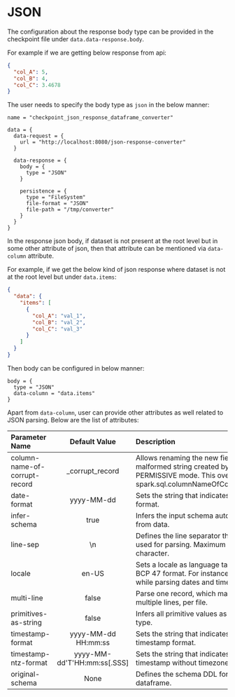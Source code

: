 # JSON

The configuration about the response body type can be provided in the checkpoint file under `data.data-response.body`.

For example if we are getting below response from api:

```json
{
  "col_A": 5,
  "col_B": 4,
  "col_C": 3.4678
}
```

The user needs to specify the body type as `json` in the below manner:

```hocon
name = "checkpoint_json_response_dataframe_converter"

data = {
  data-request = {
    url = "http://localhost:8080/json-response-converter"
  }

  data-response = {
    body = {
      type = "JSON"
    }

    persistence = {
      type = "FileSystem"
      file-format = "JSON"
      file-path = "/tmp/converter"
    }
  }
}
```

In the response json body, if dataset is not present at the root level but in some other attribute of json, then that
attribute can be mentioned via `data-column` attribute.

For example, if we get the below kind of json response where dataset is not at the root level but under `data.items`:

```json
{
  "data": {
    "items": [
      {
        "col_A": "val_1",
        "col_B": "val_2",
        "col_C": "val_3"
      }
    ]
  }
}
```

Then body can be configured in below manner:

```hocon
body = {
  type = "JSON"
  data-column = "data.items"
}
```

Apart from `data-column`, user can provide other attributes as well related to JSON parsing. Below are the list of
attributes:

| Parameter Name                |        Default Value        | Description                                                                                                                           |
|:------------------------------|:---------------------------:|:--------------------------------------------------------------------------------------------------------------------------------------|
| column-name-of-corrupt-record |       _corrupt_record       | Allows renaming the new field having malformed string created by PERMISSIVE mode. This overrides spark.sql.columnNameOfCorruptRecord. |
| date-format                   |         yyyy-MM-dd          | Sets the string that indicates a date format.                                                                                         |
| infer-schema                  |            true             | Infers the input schema automatically from data.                                                                                      |
| line-sep                      |             \n              | Defines the line separator that should be used for parsing. Maximum length is 1 character.                                            |
| locale                        |            en-US            | Sets a locale as language tag in IETF BCP 47 format. For instance, this is used while parsing dates and timestamps.                   |
| multi-line                    |            false            | Parse one record, which may span multiple lines, per file.                                                                            |
| primitives-as-string          |            false            | Infers all primitive values as a string type.                                                                                         |
| timestamp-format              |     yyyy-MM-dd HH:mm:ss     | Sets the string that indicates a timestamp format.                                                                                    |
| timestamp-ntz-format          | yyyy-MM-dd'T'HH:mm:ss[.SSS] | Sets the string that indicates a timestamp without timezone format.                                                                   |
| original-schema               |            None             | Defines the schema DDL for the dataframe.                                                                                             |
